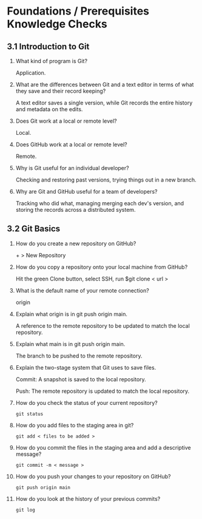 # Foundations / Prerequisites Knowledge Checks

## 3.1 Introduction to Git

1. What kind of program is Git?

    Application.

2. What are the differences between Git and a text editor in terms of what they save and their record keeping?

    A text editor saves a single version, while Git records the entire history and metadata on the edits.

3. Does Git work at a local or remote level?

    Local.

4. Does GitHub work at a local or remote level?

    Remote.

5. Why is Git useful for an individual developer?

    Checking and restoring past versions, trying things out in a new branch.

6. Why are Git and GitHub useful for a team of developers?

    Tracking who did what, managing merging each dev's version, and storing the records across a distributed system.

## 3.2 Git Basics

1. How do you create a new repository on GitHub?

    \+ > New Repository

2. How do you copy a repository onto your local machine from GitHub?

    Hit the green Clone button, select SSH, run $git clone < url >

3. What is the default name of your remote connection?

    origin

4. Explain what origin is in git push origin main.

    A reference to the remote repository to be updated to match the local repository.

5. Explain what main is in git push origin main.

    The branch to be pushed to the remote repository.

6. Explain the two-stage system that Git uses to save files.

    Commit: A snapshot is saved to the local repository.

    Push: The remote repository is updated to match the local repository.

7. How do you check the status of your current repository?

    `git status`

8. How do you add files to the staging area in git?

    `git add < files to be added > `

9. How do you commit the files in the staging area and add a descriptive message?

    `git commit -m < message > `

10. How do you push your changes to your repository on GitHub?

    `git push origin main`

11. How do you look at the history of your previous commits?

    `git log`